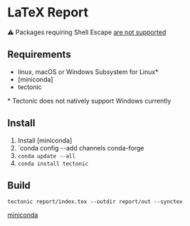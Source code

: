 # LaTeX Report

:warning: Packages requiring Shell Escape [are not supported](https://github.com/tectonic-typesetting/tectonic/issues/38)

## Requirements

- linux, macOS or Windows Subsystem for Linux*
- [miniconda]
- tectonic

\* Tectonic does not natively support Windows currently

## Install

1. Install [miniconda]
2. `conda config --add channels conda-forge
3. `conda update --all`
4. `conda install tectonic`

## Build

```shell
tectonic report/index.tex --outdir report/out --synctex
```

[miniconda](https://conda.io/miniconda.html)
